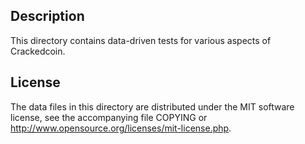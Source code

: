 Description
------------

This directory contains data-driven tests for various aspects of Crackedcoin.

License
--------

The data files in this directory are distributed under the MIT software
license, see the accompanying file COPYING or
http://www.opensource.org/licenses/mit-license.php.

